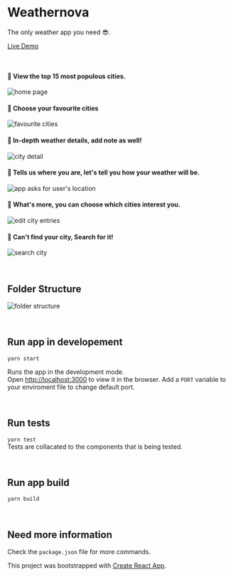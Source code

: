# Weathernova

The only weather app you need 😎.

[Live Demo](https://weathernova.vercel.app/)

&nbsp;

#### 💫 View the top 15 most populous cities.
![home page](https://res.cloudinary.com/abolajibisiriyu/image/upload/v1603837518/weathernova/Screenshot_2020-10-27_at_23.24.48.png)

#### 💫 Choose your favourite cities
![favourite cities](https://res.cloudinary.com/abolajibisiriyu/image/upload/v1603837280/weathernova/Screenshot_2020-10-27_at_18.38.22.png)


#### 💫 In-depth weather details, add note as well!
![city detail](https://res.cloudinary.com/abolajibisiriyu/image/upload/v1603837278/weathernova/Screenshot_2020-10-27_at_18.38.54.png)

#### 💫 Tells us where you are, let's tell you how your weather will be.
![app asks for user's location](https://res.cloudinary.com/abolajibisiriyu/image/upload/v1603837681/weathernova/Screenshot_2020-10-27_at_23.26.46.png)

#### 💫 What's more, you can choose which cities interest you.
![edit city entries](https://res.cloudinary.com/abolajibisiriyu/image/upload/v1603838383/weathernova/Screenshot_2020-10-27_at_23.38.36.png)

#### 💫 Can't find your city, Search for it!
![search city](https://res.cloudinary.com/abolajibisiriyu/image/upload/v1603838542/weathernova/Screenshot_2020-10-27_at_23.41.35.png)

&nbsp;

## Folder Structure
![folder structure](https://res.cloudinary.com/abolajibisiriyu/image/upload/v1603838747/weathernova/Screenshot_2020-10-27_at_23.45.15.png)

&nbsp;

## Run app in developement

`yarn start`

Runs the app in the development mode.\
Open [http://localhost:3000](http://localhost:3000) to view it in the browser. Add a `PORT` variable to your enviroment file to change default port.

&nbsp;

## Run tests

`yarn test` \
Tests are collacated to the components that is being tested.

&nbsp;

## Run app build

`yarn build`

&nbsp;

## Need more information

Check the `package.json` file for more commands.

This project was bootstrapped with [Create React App](https://github.com/facebook/create-react-app).